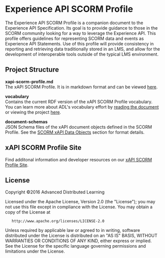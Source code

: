 Experience API SCORM Profile
==================
The Experience API SCORM Profile is a companion document to the Experience API Specification. Its goal is to provide guidance to those in the SCORM community looking for a way to leverage the Experience API. This profile offers guidelines for representing SCORM data and events as Experience API Statements. Use of this profile will provide consistency in reporting and retrieving data traditionally stored in an LMS, and allow for the development of interoperable tools outside of the typical LMS environment.

## Project Structure
__xapi-scorm-profile.md__  
The xAPI SCORM Profile. It is in markdown format and can be viewed [here](https://github.com/adlnet/xAPI-SCORM-Profile/blob/master/xapi-scorm-profile.md).  
  
__vocabulary__  
Contains the current RDF version of the xAPI SCORM Profile vocabulary. You can learn more about ADL's vocabulary effort by [reading the document](https://adl.gitbooks.io/companion-specification-for-xapi-vocabularies/content/) or viewing the project [here](https://github.com/adlnet/companion-specification-for-xapi-vocabularies).  
  
__document-schemas__  
JSON Schema files of the xAPI document objects defined in the SCORM Profile. See the [SCORM xAPI Data Objects](https://github.com/adlnet/xAPI-SCORM-Profile/blob/master/xapi-scorm-profile.md#xapi-scorm-data-objects) section for format details.  

## xAPI SCORM Profile Site
Find additonal information and developer resources on our [xAPI SCORM Profile Site](http://adlnet.github.io/xAPI-SCORM-Profile/).
  
## License
   Copyright &copy;2016 Advanced Distributed Learning

   Licensed under the Apache License, Version 2.0 (the "License");
   you may not use this file except in compliance with the License.
   You may obtain a copy of the License at

       http://www.apache.org/licenses/LICENSE-2.0

   Unless required by applicable law or agreed to in writing, software
   distributed under the License is distributed on an "AS IS" BASIS,
   WITHOUT WARRANTIES OR CONDITIONS OF ANY KIND, either express or implied.
   See the License for the specific language governing permissions and
   limitations under the License.
